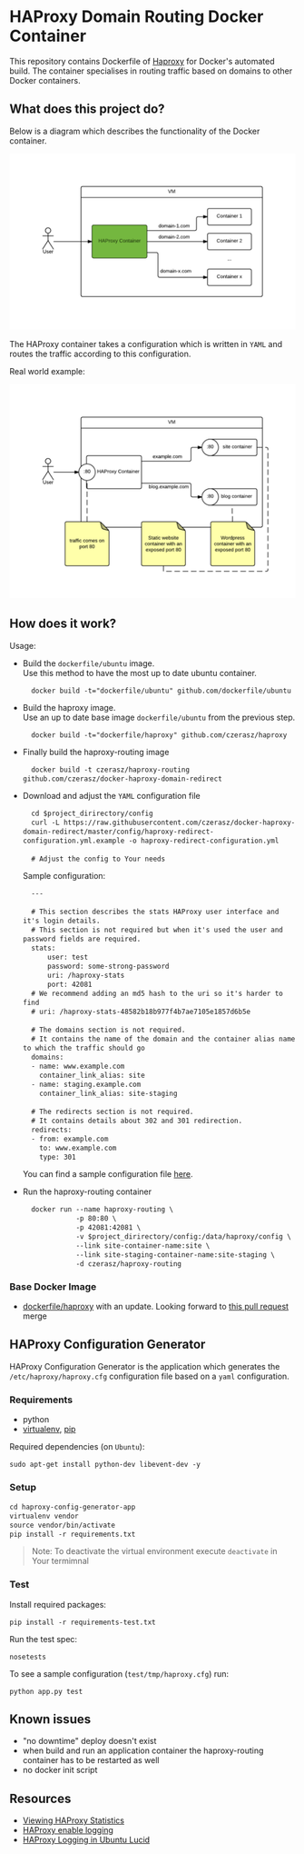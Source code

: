# HAProxy Domain Routing Docker Container

This repository contains Dockerfile of [Haproxy](http://www.haproxy.org/) for Docker's automated build. The container specialises in routing traffic based on domains to other Docker containers.

## What does this project do?

Below is a diagram which describes the functionality of the Docker container.

![documentation - overview.png](documentation/documentation-overview.png "documentation - overview.png")

The HAProxy container takes a configuration which is written in `YAML` and routes the traffic according to this configuration.

Real world example:

![documentation - example.png](documentation/documentation-example.png "documentation - example.png")

## How does it work?

Usage:

- Build the `dockerfile/ubuntu` image.<br/>Use this method to have the most up to date ubuntu container.
    
        docker build -t="dockerfile/ubuntu" github.com/dockerfile/ubuntu
    
- Build the haproxy image.<br/>Use an up to date base image `dockerfile/ubuntu` from the previous step.

        docker build -t="dockerfile/haproxy" github.com/czerasz/haproxy
    
- Finally build the haproxy-routing image

        docker build -t czerasz/haproxy-routing github.com/czerasz/docker-haproxy-domain-redirect

- Download and adjust the `YAML` configuration file

        cd $project_dirirectory/config
        curl -L https://raw.githubusercontent.com/czerasz/docker-haproxy-domain-redirect/master/config/haproxy-redirect-configuration.yml.example -o haproxy-redirect-configuration.yml
        
        # Adjust the config to Your needs

    Sample configuration:

        ---
        
        # This section describes the stats HAProxy user interface and it's login details.
        # This section is not required but when it's used the user and password fields are required.
        stats:
            user: test
            password: some-strong-password
            uri: /haproxy-stats
            port: 42081
        # We recommend adding an md5 hash to the uri so it's harder to find
        # uri: /haproxy-stats-48582b18b977f4b7ae7105e1857d6b5e
        
        # The domains section is not required.
        # It contains the name of the domain and the container alias name to which the traffic should go
        domains:
        - name: www.example.com
          container_link_alias: site
        - name: staging.example.com
          container_link_alias: site-staging
        
        # The redirects section is not required.
        # It contains details about 302 and 301 redirection.
        redirects:
        - from: example.com
          to: www.example.com
          type: 301

    You can find a sample configuration file [here](config/haproxy-redirect-configuration.yml.example).

- Run the haproxy-routing container

        docker run --name haproxy-routing \
                   -p 80:80 \
                   -p 42081:42081 \
                   -v $project_dirirectory/config:/data/haproxy/config \
                   --link site-container-name:site \
                   --link site-staging-container-name:site-staging \
                   -d czerasz/haproxy-routing

### Base Docker Image

- [dockerfile/haproxy](https://github.com/czerasz/haproxy) with an update. Looking forward to [this pull request](https://github.com/dockerfile/haproxy/pull/7) merge

## HAProxy Configuration Generator

HAProxy Configuration Generator is the application which generates the `/etc/haproxy/haproxy.cfg` configuration file based on a `yaml` configuration.

### Requirements

- python
- [virtualenv](http://docs.python-guide.org/en/latest/dev/virtualenvs/), [pip](https://pypi.python.org/pypi/pip)

Required dependencies (on `Ubuntu`):

    sudo apt-get install python-dev libevent-dev -y

### Setup

    cd haproxy-config-generator-app
    virtualenv vendor
    source vendor/bin/activate
    pip install -r requirements.txt

> Note:
> To deactivate the virtual environment execute `deactivate` in Your termimnal

### Test

Install required packages:

    pip install -r requirements-test.txt

Run the test spec:

    nosetests

To see a sample configuration (`test/tmp/haproxy.cfg`) run:

    python app.py test

## Known issues

- "no downtime" deploy doesn't exist
- when build and run an application container the haproxy-routing container has to be restarted as well
- no docker init script

## Resources

- [Viewing HAProxy Statistics](http://www.networkinghowtos.com/howto/viewing-haproxy-statistics/)
- [HAProxy enable logging](http://webdevwonders.com/haproxy-load-balancer-setup-including-logging-on-debian/)
- [HAProxy Logging in Ubuntu Lucid](http://kvz.io/blog/2010/08/11/haproxy-logging/)
